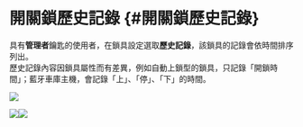 # 開關鎖歷史記錄 {#開關鎖歷史記錄}

具有**管理者**鑰匙的使用者，在鎖具設定選取**歷史記錄**，該鎖具的記錄會依時間排序列出。  
歷史記錄內容因鎖具屬性而有差異，例如自動上鎖型的鎖具，只記錄「開鎖時間」；藍牙車庫主機，會記錄「上」、「停」、「下」的時間。

![](https://userstartw.files.wordpress.com/2018/12/Screenshot_2018-12-21-14-09-09-676_com.userstar.phonekey.png)

![](https://userstartw.files.wordpress.com/2018/12/Screenshot_2018-12-25-15-13-46-145_com.userstar.phonekey.png)![](https://userstartw.files.wordpress.com/2018/12/Screenshot_2018-12-25-15-14-38-511_com.userstar.phonekey.png)

